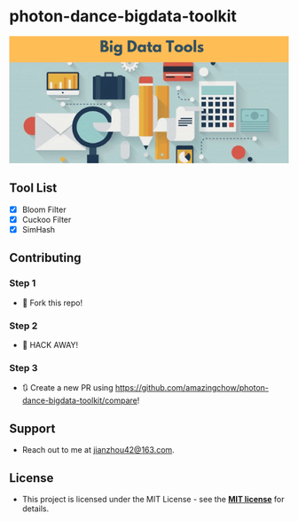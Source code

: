 # photon-dance-bigdata-toolkit

![big data toolkit](doc/big_data_toolkit.png)

## Tool List

- [x] Bloom Filter
- [x] Cuckoo Filter
- [x] SimHash

## Contributing

### Step 1

* 🍴 Fork this repo!

### Step 2

* 🔨 HACK AWAY!

### Step 3

* 🔃 Create a new PR using https://github.com/amazingchow/photon-dance-bigdata-toolkit/compare!

## Support

* Reach out to me at <jianzhou42@163.com>.

## License

* This project is licensed under the MIT License - see the **[MIT license](http://opensource.org/licenses/mit-license.php)** for details.